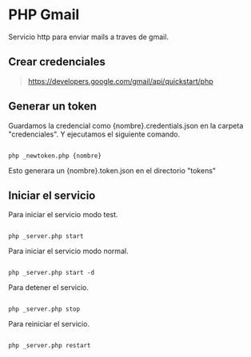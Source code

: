 # PHP Gmail
Servicio http para enviar mails a traves de gmail.

## Crear credenciales

> https://developers.google.com/gmail/api/quickstart/php

## Generar un token

Guardamos la credencial como {nombre}.credentials.json en la carpeta "credenciales". Y ejecutamos el siguiente comando.

```

php _newtoken.php {nombre}

```

Esto generara un {nombre}.token.json en el directorio "tokens"

## Iniciar el servicio

Para iniciar el servicio modo test.

```

php _server.php start

```

Para iniciar el servicio modo normal.

```

php _server.php start -d

```

Para detener el servicio.

```

php _server.php stop

```

Para reiniciar el servicio.

```

php _server.php restart

```